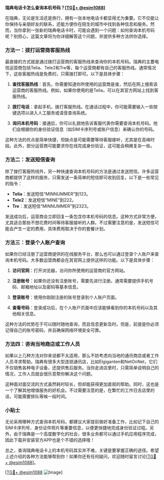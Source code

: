**瑞典电话卡怎么查询本机号码？[[TG💪+ @esim1088](https://t.me/s/esim1088)]**

在瑞典，无论是生活还是旅行，拥有一张本地电话卡都显得尤为重要。它不仅能让你保持与亲朋好友的联系，还能方便你在陌生的城市中找到各种信息和服务。然而，当你拿到一张新的瑞典电话卡时，可能会遇到一个问题：如何查询本机号码呢？别担心，这篇文章将为你详细解答这个问题，并提供多种方法供你选择。

### 方法一：拨打运营商客服热线

最直接的方式就是通过拨打运营商的客服热线来查询你的本机号码。瑞典的主要电信运营商包括Telia、Tele2和Tre等，每个运营商都有自己的客服热线。通常情况下，这些客服热线是免费的，只需拨打即可。以下是具体步骤：

1. **查找客服热线**：首先，你需要知道你所使用的运营商是谁，然后在网上搜索该运营商的客服热线。例如，如果你使用的是Telia，可以在其官方网站上找到客服热线。
   
2. **拨打电话**：拿起手机，拨打客服热线。在通话过程中，你可能需要输入一些按键选项以进入人工服务或语音查询系统。

3. **询问本机号码**：接通后，你可以礼貌地告诉客服代表你需要查询本机号码。他们会根据你的身份验证信息（如SIM卡序列号或账户信息）来确认你的号码。

这种方法的优点是简单快捷，但缺点是可能需要等待客服接听，尤其是在高峰时段。此外，部分运营商可能要求你在线完成身份验证，这可能会稍微复杂一些。

### 方法二：发送短信查询

除了拨打客服热线外，另一种快速查询本机号码的方法是通过发送短信。许多运营商都提供了这样的服务，只需发送一条简单的短信即可收到回复。以下是一些常见的指令：

- **Telia**：发送短信“MINNUMMER”到123。
- **Tele2**：发送短信“MINE”到222。
- **Tre**：发送短信“MINNUMMER”到2323。

发送成功后，运营商会立即回复一条包含你本机号码的信息。这种方式非常方便，尤其适合那些不想花费时间等待客服接听的人群。不过需要注意的是，发送短信可能会产生一定的费用，具体费用取决于你的套餐计划。

### 方法三：登录个人账户查询

如果你已经注册了运营商提供的在线服务平台，那么也可以通过登录个人账户来查询本机号码。大多数运营商都会在其官网上提供这样的功能。以下是具体步骤：

1. **访问官网**：打开浏览器，访问你所使用的运营商的官方网站。

2. **注册账号**：如果你还没有注册账号，需要先进行注册。通常需要提供手机号码、邮箱地址以及密码等基本信息。

3. **登录账号**：使用你刚刚注册的账号登录到个人账户页面。

4. **查看号码**：登录成功后，在个人账户页面中应该能够看到你的本机号码以及其他相关信息。

这种方法的优势在于可以随时随地查询，而且信息更新及时。但是，前提是你必须记得自己的账号密码，并且确保网络环境安全可靠。

### 方法四：咨询当地商店或工作人员

如果以上几种方法对你来说都不太适用，那么不妨考虑向当地的通讯商店或者工作人员寻求帮助。瑞典有很多大型连锁通讯店，比如Elgiganten和NetOnNet，它们不仅销售各种电子设备，还提供售后服务。当你走进店里时，只需简单说明自己的情况，工作人员就会很乐意帮你解决这个问题。

这种面对面交流的方式虽然耗时较长，但却能获得更加直观的帮助。同时，这也是一个了解其他增值服务的好机会。不过需要注意的是，在繁忙的工作日去店里的话，可能需要排队等候一段时间。

### 小贴士

无论采用哪种方式查询本机号码，都建议大家提前做好准备工作，比如记下自己的SIM卡序列号、身份证件照片等重要信息，以便更快捷地完成身份验证过程。另外，由于瑞典是一个高度数字化的社会，很多业务都可以通过手机应用程序完成，因此下载并安装官方APP也是个不错的选择哦！

总之，查询瑞典电话卡上的本机号码其实并不难，关键是要掌握正确的途径。希望上述介绍的各种方法能够帮到你！如果你还有任何疑问，欢迎随时留言讨论[[TG💪+ @esim1088](https://t.me/s/esim1088)]。

[[TG💪+ @esim1088](https://t.me/s/esim1088) ![Image](https://i.postimg.cc/4NQfJmqS/Snipaste-2025-05-13-00-14-12.png)]